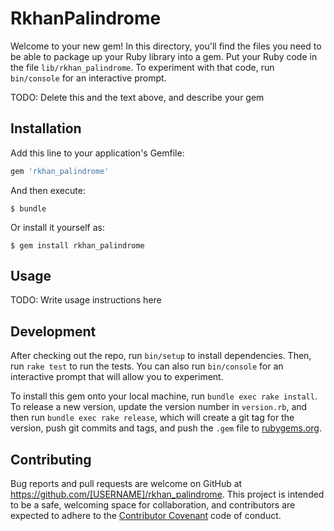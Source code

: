 # RkhanPalindrome

Welcome to your new gem! In this directory, you'll find the files you need to be able to package up your Ruby library into a gem. Put your Ruby code in the file `lib/rkhan_palindrome`. To experiment with that code, run `bin/console` for an interactive prompt.

TODO: Delete this and the text above, and describe your gem

## Installation

Add this line to your application's Gemfile:

```ruby
gem 'rkhan_palindrome'
```

And then execute:

    $ bundle

Or install it yourself as:

    $ gem install rkhan_palindrome

## Usage

TODO: Write usage instructions here

## Development

After checking out the repo, run `bin/setup` to install dependencies. Then, run `rake test` to run the tests. You can also run `bin/console` for an interactive prompt that will allow you to experiment.

To install this gem onto your local machine, run `bundle exec rake install`. To release a new version, update the version number in `version.rb`, and then run `bundle exec rake release`, which will create a git tag for the version, push git commits and tags, and push the `.gem` file to [rubygems.org](https://rubygems.org).

## Contributing

Bug reports and pull requests are welcome on GitHub at https://github.com/[USERNAME]/rkhan_palindrome. This project is intended to be a safe, welcoming space for collaboration, and contributors are expected to adhere to the [Contributor Covenant](http://contributor-covenant.org) code of conduct.

